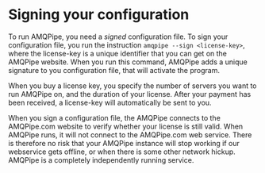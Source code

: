 # Signing your configuration

To run AMQPipe, you need a _signed_ configuration file. To sign your
configuration file, you run the instruction `amqpipe --sign <license-key>`, 
where the license-key is a unique identifier that you can get on the
AMQPipe website. When you run this command, AMQPipe adds a unique
signature to you configuration file, that will activate the program.

When you buy a license key, you specify the number of servers you
want to run AMQPipe on, and the duration of your license. After your
payment has been received, a license-key will automatically be sent to
you.

When you sign a configuration file, the AMQPipe connects to the AMQPipe.com
website to verify whether your license is still valid. When AMQPipe runs,
it will not connect to the AMQPipe.com web service. There is therefore
no risk that your AMQPipe instance will stop working if our webservice
gets offline, or when there is some other network hickup. AMQPipe is
a completely independently running service.


